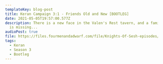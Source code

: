 ```yaml
---
templateKey: blog-post
title: Keran Campaign 3:1 - Friends Old and New [BOOTLEG]
date: 2021-05-05T19:57:00.577Z
description: There is a new face in the Valen's Rest tavern, and a familiar one
  is missing...
audioPost: true
file: https://files.fourmenandadwarf.com/file/Knights-Of-Sesh-episodes/Season_3/Keran-37-BOOTLEG.mp3
tags:
  - Keran
  - Season 3
  - Bootleg
---
```

